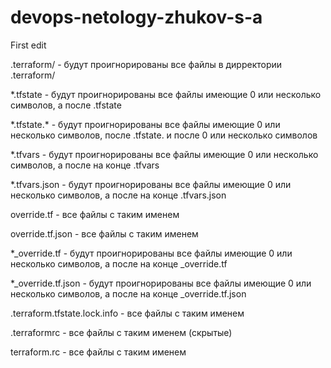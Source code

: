 # devops-netology-zhukov-s-a
First edit

.terraform/ - будут проигнорированы все файлы в дирректории .terraform/

*.tfstate - будут проигнорированы все файлы имеющие 0 или несколько символов, а после .tfstate

\*.tfstate.\* - будут проигнорированы все файлы имеющие 0 или несколько символов, после .tfstate. и после 0 или несколько символов

*.tfvars - будут проигнорированы все файлы имеющие 0 или несколько символов, а после на конце .tfvars

*.tfvars.json - будут проигнорированы все файлы имеющие 0 или несколько символов, а после на конце .tfvars.json

override.tf - все файлы с таким именем

override.tf.json - все файлы с таким именем 

*_override.tf - будут проигнорированы все файлы имеющие 0 или несколько символов, а после на конце _override.tf

*_override.tf.json - будут проигнорированы все файлы имеющие 0 или несколько символов, а после на конце _override.tf.json

.terraform.tfstate.lock.info - все файлы с таким именем

.terraformrc - все файлы с таким именем (скрытые)

terraform.rc - все файлы с таким именем

